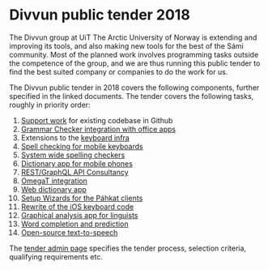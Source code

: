 # Divvun public tender 2018

The Divvun group at UiT The Arctic University of Norway is extending and improving its tools, and also making new tools for the best of the Sámi community. Most of the planned work involves programming tasks outside the competence of the group, and we are thus running this public tender to find the best suited company or companies to do the work for us.

The Divvun public tender in 2018 covers the following components, further
specified in the linked documents. The tender covers the following tasks, roughly in priority order:

1. [Support work](SupportWork.md) for existing codebase in Github
1. [Grammar Checker integration with office apps](GrammarChecker.md)
1. Extensions to the [keyboard infra](CLDRSupport.md)
1. [Spell checking for mobile keyboards](MobileSpell.md)
1. [System wide spelling checkers](SystemSpellCheck.md)
1. [Dictionary app for mobile phones](MobileDictionaries.md)
1. [REST/GraphQL API Consultancy](REST_API.md)
1. [OmegaT integration](OmegaT.md)
1. [Web dictionary app](WebDict.md)
1. [Setup Wizards for the Páhkat clients](PahkatSetupWizards.md)
1. [Rewrite of the iOS keyboard code](iOSKeyboardRewrite.md)
1. [Graphical analysis app for linguists](GUITextAnalyser.md)
1. [Word completion and prediction](WordCompletionPrediction.md)
1. [Open-source text-to-speech](OpenSourceTSS.md)

The [tender admin page](TenderAdmin.md) specifies the tender process, selection
criteria, qualifying requirements etc.
